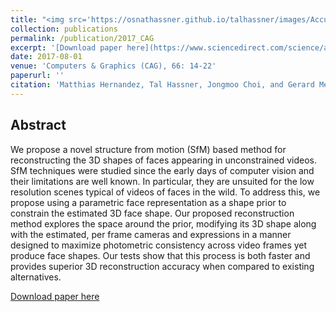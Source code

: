 ```yaml
---
title: "<img src='https://osnathassner.github.io/talhassner/images/Accurate 3D face reconstruction - Icon.jpg' width='80'> Accurate 3D face reconstruction via prior constrained structure from motion"
collection: publications
permalink: /publication/2017_CAG
excerpt: '[Download paper here](https://www.sciencedirect.com/science/article/pii/S0097849317300572)'
date: 2017-08-01
venue: 'Computers & Graphics (CAG), 66: 14-22'
paperurl: ''
citation: 'Matthias Hernandez, Tal Hassner, Jongmoo Choi, and Gerard Medioni. (2017). &quot;Accurate 3D face reconstruction via prior constrained structure from motion.&quot; <i>Computers & Graphics (CAG), 66: 14-22</i>.'
---
```


Abstract
------
We propose a novel structure from motion (SfM) based method for reconstructing the 3D shapes of faces appearing in unconstrained videos. SfM techniques were studied since the early days of computer vision and their limitations are well known. In particular, they are unsuited for the low resolution scenes typical of videos of faces in the wild. To address this, we propose using a parametric face representation as a shape prior to constrain the estimated 3D face shape. Our proposed reconstruction method explores the space around the prior, modifying its 3D shape along with the estimated, per frame cameras and expressions in a manner designed to maximize photometric consistency across video frames yet produce face shapes. Our tests show that this process is both faster and provides superior 3D reconstruction accuracy when compared to existing alternatives.


[Download paper here](https://www.sciencedirect.com/science/article/pii/S0097849317300572)
